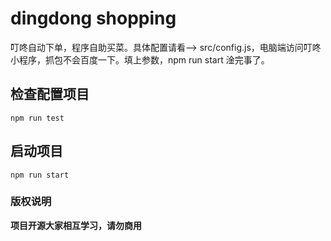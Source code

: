 # dingdong shopping 
叮咚自动下单，程序自助买菜。具体配置请看--> src/config.js，电脑端访问叮咚小程序，抓包不会百度一下。填上参数，npm run start 淦完事了。

## 检查配置项目
`npm run test`

## 启动项目
`npm run start`
### 版权说明

**项目开源大家相互学习，请勿商用**